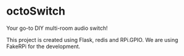 # octoSwitch
Your go-to DIY multi-room audio switch!

This project is created using Flask, redis and RPi.GPIO.
We are using FakeRPi for the development.